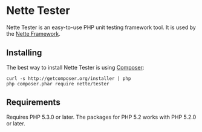Nette Tester
============

Nette Tester is an easy-to-use PHP unit testing framework tool.
It is used by the [Nette Framework](http://nette.org).


Installing
----------

The best way to install Nette Tester is using [Composer](http://doc.nette.org/composer):

	curl -s http://getcomposer.org/installer | php
	php composer.phar require nette/tester


Requirements
------------

Requires PHP 5.3.0 or later. The packages for PHP 5.2 works with PHP 5.2.0 or later.
